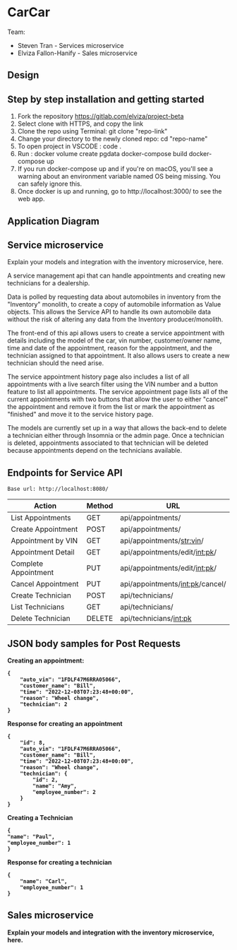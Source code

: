 # CarCar


Team:

* Steven Tran - Services microservice
* Elviza Fallon-Hanify - Sales microservice

## Design

## Step by step installation and getting started
1. Fork the repository https://gitlab.com/elviza/project-beta
2. Select clone with HTTPS, and copy the link
3. Clone the repo using Terminal: git clone "repo-link"
4. Change your directory to the newly cloned repo: cd "repo-name"
5. To open project in VSCODE : code .
6. Run : docker volume create pgdata
         docker-compose build
         docker-compose up
7. If you run docker-compose up and if you're on macOS, you'll see
   a warning about an
   environment variable named OS being missing. You can safely ignore this.
8. Once docker is up and running, go to http://localhost:3000/ to
   see the web app.


## Application Diagram


## Service microservice

Explain your models and integration with the inventory
microservice, here.

A service management api that can handle appointments and creating new technicians for a dealership.


Data is polled by requesting data about automobiles in inventory from the "Inventory" monolith, to create a copy of automobile information as
Value objects. This allows the Service API to handle its own automobile data without the risk of altering any data from the Inventory producer/monolith.


The front-end of this api allows users to create a service appointment with details including the model of the car, vin number, customer/owner name, time and date of the appointment,
reason for the appointment, and the technician assigned to that appointment. It also allows users to create a new technician should the need arise.


The service appointment history page also includes a list of all appointments with a live search filter using the VIN number and a button feature to list all appointments.
The service appointment page lists all of the current appointments with two buttons that allow the user to either "cancel" the appointment and remove it from
the list or mark the appointment as "finished" and move it to the service history page.


The models are currently set up in a way that allows the back-end to delete a technician either through Insomnia or the admin page. Once a technician is deleted, appointments associated to that technician will be deleted because appointments depend on the technicians available.


## Endpoints for Service API
```
Base url: http://localhost:8080/
```


| Action | Method | URL |
| ---    | ---    | --- |
| List Appointments| GET | api/appointments/ |
| Create Appointment | POST | api/appointments/ |
| Appointment by VIN | GET | api/appointments/<str:vin>/
| Appointment Detail | GET | api/appointments/edit/<int:pk>/|
| Complete Appointment | PUT | api/appointments/edit/<int:pk>/ |
| Cancel Appointment | PUT | api/appointments/<int:pk>/cancel/ |
| Create Technician | POST | api/technicians/ |
| List Technicians | GET | api/technicians/ |
| Delete Technician | DELETE | api/technicians/<int:pk> |


## JSON body samples for Post Requests
<b>Creating an appointment:

```
{
	"auto_vin": "1FDLF47M6RRA05066",
	"customer_name": "Bill",
	"time": "2022-12-08T07:23:48+00:00",
	"reason": "Wheel change",
	"technician": 2
}
```
<b>Response for creating an appointment
```
{
	"id": 8,
	"auto_vin": "1FDLF47M6RRA05066",
	"customer_name": "Bill",
	"time": "2022-12-08T07:23:48+00:00",
	"reason": "Wheel change",
	"technician": {
		"id": 2,
		"name": "Amy",
		"employee_number": 2
	}
}
```
<b>Creating a Technician
```
{
"name": "Paul",
"employee_number": 1
}
```
<b>Response for creating a technician
```
{
	"name": "Carl",
	"employee_number": 1
}
```






## Sales microservice

Explain your models and integration with the inventory
microservice, here.
